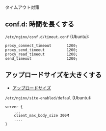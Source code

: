 タイムアウト対策

## conf.d: 時間を長くする

`/etc/nginx/conf.d/timout.conf` (Ubuntu):

~~~
proxy_connect_timeout       1200;
proxy_send_timeout          1200;
proxy_read_timeout          1200;
send_timeout                1200;
~~~

## アップロードサイズを大きくする

- [アップロードサイズ](http://qiita.com/n-oshiro/items/4816ad71b90a9967fa18)

`/etc/nginx/site-enabled/defaul` (Ubuntu):


~~~
server {
    ...
    client_max_body_size 300M
    ....
}
~~~
